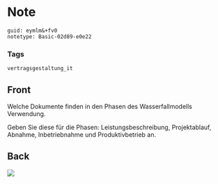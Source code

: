# Note
```
guid: eymlm&+fv0
notetype: Basic-02d89-e0e22
```

### Tags
```
vertragsgestaltung_it
```

## Front
Welche Dokumente finden in den Phasen des Wasserfallmodells Verwendung.

Geben Sie diese für die Phasen: Leistungsbeschreibung, Projektablauf, Abnahme, Inbetriebnahme und Produktivbetrieb an.

## Back
<img src="paste-940adbf74e2bce1d74f3968c6872baf67732d1f7.jpg">
